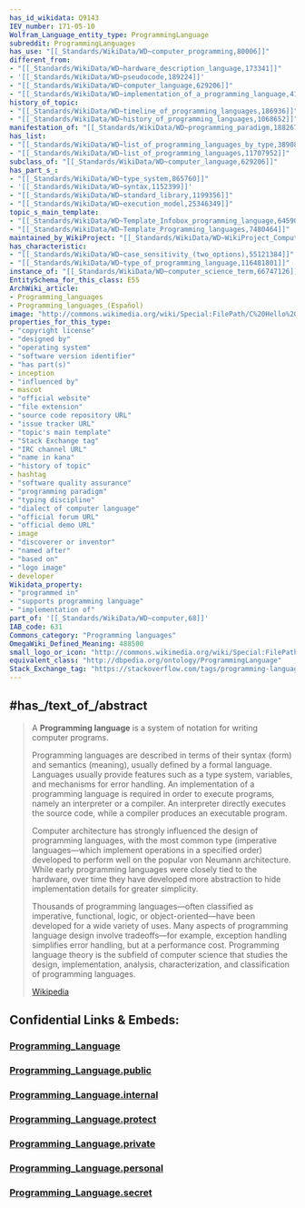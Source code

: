 ```yaml
---
has_id_wikidata: Q9143
IEV_number: 171-05-10
Wolfram_Language_entity_type: ProgrammingLanguage
subreddit: ProgrammingLanguages
has_use: "[[_Standards/WikiData/WD~computer_programming,80006]]"
different_from:
- "[[_Standards/WikiData/WD~hardware_description_language,173341]]"
- '[[_Standards/WikiData/WD~pseudocode,189224]]'
- "[[_Standards/WikiData/WD~computer_language,629206]]"
- "[[_Standards/WikiData/WD~implementation_of_a_programming_language,4117406]]"
history_of_topic:
- "[[_Standards/WikiData/WD~timeline_of_programming_languages,186936]]"
- "[[_Standards/WikiData/WD~history_of_programming_languages,1068652]]"
manifestation_of: "[[_Standards/WikiData/WD~programming_paradigm,188267]]"
has_list:
- "[[_Standards/WikiData/WD~list_of_programming_languages_by_type,389085]]"
- "[[_Standards/WikiData/WD~list_of_programming_languages,11707952]]"
subclass_of: "[[_Standards/WikiData/WD~computer_language,629206]]"
has_part_s_:
- "[[_Standards/WikiData/WD~type_system,865760]]"
- '[[_Standards/WikiData/WD~syntax,1152399]]'
- "[[_Standards/WikiData/WD~standard_library,1199356]]"
- "[[_Standards/WikiData/WD~execution_model,25346349]]"
topic_s_main_template:
- "[[_Standards/WikiData/WD~Template_Infobox_programming_language,6459089]]"
- "[[_Standards/WikiData/WD~Template_Programming_languages,7480464]]"
maintained_by_WikiProject: "[[_Standards/WikiData/WD~WikiProject_Computer_Science,6526225]]"
has_characteristic:
- "[[_Standards/WikiData/WD~case_sensitivity_(two_options),55121384]]"
- "[[_Standards/WikiData/WD~type_of_programming_language,116481801]]"
instance_of: "[[_Standards/WikiData/WD~computer_science_term,66747126]]"
EntitySchema_for_this_class: E55
ArchWiki_article:
- Programming_languages
- Programming_languages_(Español)
image: "http://commons.wikimedia.org/wiki/Special:FilePath/C%20Hello%20World%20Program.png"
properties_for_this_type:
- "copyright license"
- "designed by"
- "operating system"
- "software version identifier"
- "has part(s)"
- inception
- "influenced by"
- mascot
- "official website"
- "file extension"
- "source code repository URL"
- "issue tracker URL"
- "topic's main template"
- "Stack Exchange tag"
- "IRC channel URL"
- "name in kana"
- "history of topic"
- hashtag
- "software quality assurance"
- "programming paradigm"
- "typing discipline"
- "dialect of computer language"
- "official forum URL"
- "official demo URL"
- image
- "discoverer or inventor"
- "named after"
- "based on"
- "logo image"
- developer
Wikidata_property:
- "programmed in"
- "supports programming language"
- "implementation of"
part_of: '[[_Standards/WikiData/WD~computer,68]]'
IAB_code: 631
Commons_category: "Programming languages"
OmegaWiki_Defined_Meaning: 488500
small_logo_or_icon: "http://commons.wikimedia.org/wiki/Special:FilePath/OOjs%20UI%20icon%20markup.svg"
equivalent_class: "http://dbpedia.org/ontology/ProgrammingLanguage"
Stack_Exchange_tag: "https://stackoverflow.com/tags/programming-languages"
---
```


## #has_/text_of_/abstract 

> A **Programming language** is a system of notation for writing computer programs.
>
> Programming languages are described in terms of their syntax (form) and semantics (meaning), usually defined by a formal language. Languages usually provide features such as a type system, variables, and mechanisms for error handling. An implementation of a programming language is required in order to execute programs, namely an interpreter or a compiler. An interpreter directly executes the source code, while a compiler produces an executable program.
>
> Computer architecture has strongly influenced the design of programming languages, with the most common type (imperative languages—which implement operations in a specified order) developed to perform well on the popular von Neumann architecture. While early programming languages were closely tied to the hardware, over time they have developed more abstraction to hide implementation details for greater simplicity.
>
> Thousands of programming languages—often classified as imperative, functional, logic, or object-oriented—have been developed for a wide variety of uses. Many aspects of programming language design involve tradeoffs—for example, exception handling simplifies error handling, but at a performance cost. Programming language theory is the subfield of computer science that studies the design, implementation, analysis, characterization, and classification of programming languages.
>
> [Wikipedia](https://en.wikipedia.org/wiki/Programming%20language) 





## Confidential Links & Embeds: 

### [Programming_Language](/_Standards/Technology/IT/Software/Programming_Language.md) 

### [Programming_Language.public](/_public/Technology/IT/Software/Programming_Language.public.md) 

### [Programming_Language.internal](/_internal/Technology/IT/Software/Programming_Language.internal.md) 

### [Programming_Language.protect](/_protect/Technology/IT/Software/Programming_Language.protect.md) 

### [Programming_Language.private](/_private/Technology/IT/Software/Programming_Language.private.md) 

### [Programming_Language.personal](/_personal/Technology/IT/Software/Programming_Language.personal.md) 

### [Programming_Language.secret](/_secret/Technology/IT/Software/Programming_Language.secret.md)

